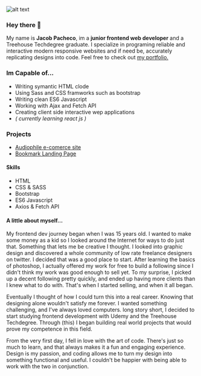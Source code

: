 ![alt text](https://pbs.twimg.com/profile_banners/4828211572/1602466095/1500x500)

### Hey there 👋

My name is **Jacob Pacheco**, im a **junior frontend web developer** and a Treehouse Techdegree graduate. I specialize in programing reliable and interactive modern responsive websites and if need be, accurately replicating designs into code. Feel free to check out [my portfolio.](https://jacobpacheco100.github.io/Jacob-Pacheco/)

### Im Capable of...
  * Writing symantic HTML clode
  * Using Sass and CSS framworks such as bootstrap
  * Writing clean ES6 Javascript
  * Working with Ajax and Fetch API
  * Creating client side interactive wep applications
  * _( currently learning react js )_

### Projects
 * [Audiophile e-comerce site](https://jacobpacheco100.github.io/Audiophile-e-commerce-website/)
 * [Bookmark Landing Page](https://jacobpacheco100.github.io/bookmark-landing-page/)
 
 #### Skills
 * HTML
 * CSS & SASS
 * Bootstrap
 * ES6 Javascript
 * Axios & Fetch API


#### A little about myself...
My frontend dev journey began when I was 15 years old. I wanted to make some money as a kid so I looked around the Internet for ways to do just that. Something that lets me be creative I thought. I looked into graphic design and discovered a whole community of low rate freelance designers on twitter. I decided that was a good place to start. After learning the basics of photoshop, I actually offered my work for free to build a following since I didn't think my work was good enough to sell yet. To my surprise, I picked up a decent following pretty quickly, and ended up having more clients than I knew what to do with. That's when I started selling, and when it all began.

Eventually I thought of how I could turn this into a real career. Knowing that designing alone wouldn't satisfy me forever. I wanted something challenging, and I've always loved computers. long story short, I decided to start studying frontend development with Udemy and the Treehouse Techdegree. Through (this) I began building real world projects that would prove my competence in this field.

From the very first day, I fell in love with the art of code. There's just so much to learn, and that always makes it a fun and engaging experience. Design is my passion, and coding allows me to turn my design into something functional and useful. I couldn't be happier with being able to work with the two in conjunction.

###
